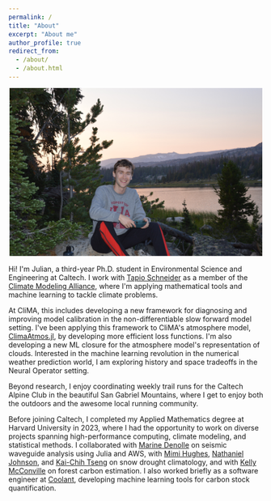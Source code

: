 ```yaml
---
permalink: /
title: "About"
excerpt: "About me"
author_profile: true
redirect_from: 
  - /about/
  - /about.html
---
```


<p align="center">
  <img src='../images/all_j_photos/camping.JPG' width = 500 />
</p>

Hi! I'm Julian, a third-year Ph.D. student in Environmental Science and Engineering at Caltech. I work with [Tapio Schneider](https://climate-dynamics.org/people/tapio-schneider/) as a member of the [Climate Modeling Alliance](https://clima.earth/), where I'm applying mathematical tools and machine learning to tackle climate problems.

At CliMA, this includes developing a new framework for diagnosing and improving model calibration in the non-differentiable slow 
forward model setting. I've been applying this framework to CliMA's atmosphere model, [ClimaAtmos.jl](https://github.com/CliMA/ClimaAtmos.jl), by 
developing more efficient loss functions. I'm also developing a new ML closure for the atmosphere model's representation of clouds. Interested in the 
machine learning revolution in the numerical weather prediction world, I am exploring history and space tradeoffs in the Neural Operator setting.

Beyond research, I enjoy coordinating weekly trail runs for the Caltech Alpine Club in the beautiful San Gabriel Mountains, where I get to enjoy both the outdoors and the awesome local running community.

Before joining Caltech, I completed my Applied Mathematics degree at Harvard University in 2023, where I had the opportunity to work on diverse projects spanning high-performance computing, climate modeling, and statistical methods. I collaborated with [Marine Denolle](https://denolle-lab.github.io/) on seismic waveguide analysis using Julia and AWS, with [Mimi Hughes](https://psl.noaa.gov/people/mimi.hughes/), [Nathaniel Johnson](https://www.gfdl.noaa.gov/nathaniel-johnson-homepage/), and [Kai-Chih Tseng](https://kuiper2000.github.io/) on snow drought climatology, and with [Kelly McConville](https://mcconville.rbind.io/) on forest carbon estimation. I also worked briefly as a software engineer at [Coolant](https://coolant.earth/), developing machine learning tools for carbon stock quantification.

<!-- Pictures of me doing fun things! 
==== -->
<!-- <img src='../images/all_j_photos/iceland.jpeg' width = 500>
<img src='../images/all_j_photos/lincoln.jpeg' width = 500>
<img src='../images/all_j_photos/montanarun.jpeg' width = 300> -->


<!-- Hi! I'm Julian, a third-year Ph.D. student in Envrionmental Science and Engineering at Caltech working with [Tapio Schneider](https://climate-dynamics.
org/people/tapio-schneider/) as a member of the [Climate Modeling Alliance](https://clima.earth/). I'm broadly interested in applying mathematical tools 
to climate problems. At CliMA, this includes developing a new framework for diagnosing and improving model calibration in the non-differentiable slow 
forward model setting. I've been applying this framework to CliMA's atmosphere model, [ClimaAtmos.jl](https://github.com/CliMA/ClimaAtmos.jl), by 
developing more efficient loss functions. I'm also developing a new ML closure for the atmosphere model's representation of clouds. Interested in the 
machine learning revolution in the numerical weather prediction world, I am exploring history and space tradeoffs in the Neural Operator setting. I enjoy 
coordinating weekly trail runs for the Caltech Alpine Club in the nearby San Gabriel Mountains.
Before Caltech, I completed my Bachelor's degree in Applied Mathematics at Harvard University in 2023 where I worked with [Marine Denolle](https://
denolle-lab.github.io/) to develop a high-performance computing framework in the Julia Programming Language on Amazon Web Services, [Mimi Hughes](https://
psl.noaa.gov/people/mimi.hughes/), [Nathaniel Johnson](https://www.gfdl.noaa.gov/nathaniel-johnson-homepage/), and [Kai-Chih Tseng](https://kuiper2000.
github.io/) to track the future of snow droughts across the Western United States, and with [Kelly McConville](https://mcconville.rbind.io/) to design 
more robust estimators for studying U.S. forests. Post-grad, I worked briefly for [Coolant](https://coolant.earth/) as a software engineer developing 
machine learning tools for high-resolution carbon stock quantification. -->